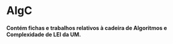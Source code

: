 # AlgC

#### Contém fichas e trabalhos relativos à cadeira de Algoritmos e Complexidade de LEI da UM.

